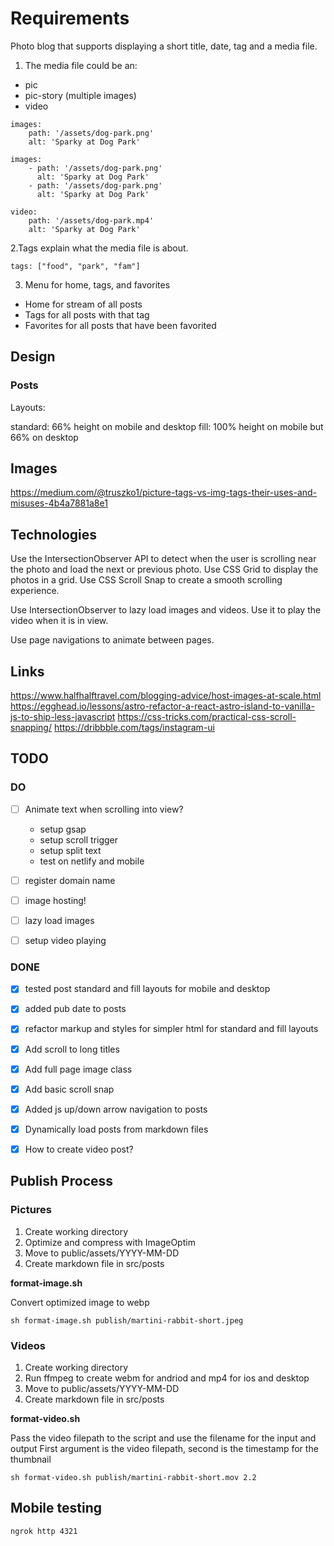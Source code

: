 # Requirements

Photo blog that supports displaying a short title, date, tag and a media file.

1. The media file could be an:

- pic
- pic-story (multiple images)
- video

```
images:
    path: '/assets/dog-park.png'
    alt: 'Sparky at Dog Park'
```

```
images:
    - path: '/assets/dog-park.png'
      alt: 'Sparky at Dog Park'
    - path: '/assets/dog-park.png'
      alt: 'Sparky at Dog Park'
```

```
video:
    path: '/assets/dog-park.mp4'
    alt: 'Sparky at Dog Park'
```


2.Tags explain what the media file is about.

```
tags: ["food", "park", "fam"]
```

3. Menu for home, tags, and favorites

- Home for stream of all posts
- Tags for all posts with that tag
- Favorites for all posts that have been favorited



## Design

### Posts

Layouts:

standard: 66% height on mobile and desktop
fill: 100% height on mobile but 66% on desktop



## Images

https://medium.com/@truszko1/picture-tags-vs-img-tags-their-uses-and-misuses-4b4a7881a8e1

## Technologies 

Use the IntersectionObserver API to detect when the user is scrolling near the photo and load the next or previous photo.
Use CSS Grid to display the photos in a grid.
Use CSS Scroll Snap to create a smooth scrolling experience.


Use IntersectionObserver to lazy load images and videos.
Use it to play the video when it is in view.


Use page navigations to animate between pages.



## Links

https://www.halfhalftravel.com/blogging-advice/host-images-at-scale.html
https://egghead.io/lessons/astro-refactor-a-react-astro-island-to-vanilla-js-to-ship-less-javascript
https://css-tricks.com/practical-css-scroll-snapping/
https://dribbble.com/tags/instagram-ui

## TODO


### DO


- [ ] Animate text when scrolling into view?
  - setup gsap
  - setup scroll trigger
  - setup split text
  - test on netlify and mobile
- [ ] register domain name
- [ ] image hosting!
- [ ] lazy load images
- [ ] setup video playing



### DONE

- [x] tested post standard and fill layouts for mobile and desktop
- [x] added pub date to posts
- [x] refactor markup and styles for simpler html for standard and fill layouts
- [x] Add scroll to long titles
- [x] Add full page image class
- [x] Add basic scroll snap
- [x] Added js up/down arrow navigation to posts
- [x] Dynamically load posts from markdown files
- [x] How to create video post?



## Publish Process

### Pictures

1. Create working directory
2. Optimize and compress with ImageOptim
3. Move to public/assets/YYYY-MM-DD
4. Create markdown file in src/posts



**format-image.sh**

Convert optimized image to webp

```
sh format-image.sh publish/martini-rabbit-short.jpeg
```


### Videos

1. Create working directory
2. Run ffmpeg to create webm for andriod and mp4 for ios and desktop
3. Move to public/assets/YYYY-MM-DD
4. Create markdown file in src/posts


**format-video.sh**

Pass the video filepath to the script and use the filename for the input and output
First argument is the video filepath, second is the timestamp for the thumbnail

```
sh format-video.sh publish/martini-rabbit-short.mov 2.2
```


## Mobile testing


```
ngrok http 4321
```